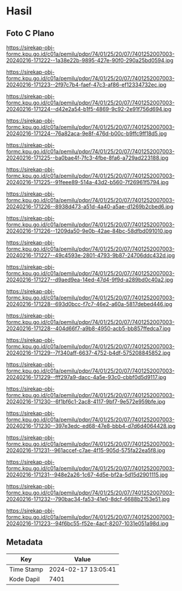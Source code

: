 # Hasil

## Foto C Plano

https://sirekap-obj-formc.kpu.go.id/c01a/pemilu/pdpr/74/01/25/20/07/7401252007003-20240216-171222--1a38e22b-9895-427e-90f0-290a25bd0594.jpg

https://sirekap-obj-formc.kpu.go.id/c01a/pemilu/pdpr/74/01/25/20/07/7401252007003-20240216-171223--2f97c7b4-faef-47c3-af86-ef12334732ec.jpg

https://sirekap-obj-formc.kpu.go.id/c01a/pemilu/pdpr/74/01/25/20/07/7401252007003-20240216-171224--d42e2a54-b1f5-4869-9c92-2e91f756d694.jpg

https://sirekap-obj-formc.kpu.go.id/c01a/pemilu/pdpr/74/01/25/20/07/7401252007003-20240216-171224--76a82aca-9e8f-476d-b00c-b9ffc9ff18d5.jpg

https://sirekap-obj-formc.kpu.go.id/c01a/pemilu/pdpr/74/01/25/20/07/7401252007003-20240216-171225--ba0bae4f-7fc3-4fbe-8fa6-a729ad223188.jpg

https://sirekap-obj-formc.kpu.go.id/c01a/pemilu/pdpr/74/01/25/20/07/7401252007003-20240216-171225--91feee89-514a-43d2-b560-7f26961f5794.jpg

https://sirekap-obj-formc.kpu.go.id/c01a/pemilu/pdpr/74/01/25/20/07/7401252007003-20240216-171226--8938d473-a51d-4a40-a5ae-d1269b2cbed6.jpg

https://sirekap-obj-formc.kpu.go.id/c01a/pemilu/pdpr/74/01/25/20/07/7401252007003-20240216-171226--1209da50-9e0b-42ae-84bc-58dfbd091010.jpg

https://sirekap-obj-formc.kpu.go.id/c01a/pemilu/pdpr/74/01/25/20/07/7401252007003-20240216-171227--49c4593e-2801-4793-9b87-24706ddc432d.jpg

https://sirekap-obj-formc.kpu.go.id/c01a/pemilu/pdpr/74/01/25/20/07/7401252007003-20240216-171227--d9aed9ea-14ed-47d4-9f9d-a289bd0c40a2.jpg

https://sirekap-obj-formc.kpu.go.id/c01a/pemilu/pdpr/74/01/25/20/07/7401252007003-20240216-171228--693d0bcc-f7c7-46e2-a60a-5817debed446.jpg

https://sirekap-obj-formc.kpu.go.id/c01a/pemilu/pdpr/74/01/25/20/07/7401252007003-20240216-171228--404d66f7-a9b8-4950-acb5-bb857ffedca7.jpg

https://sirekap-obj-formc.kpu.go.id/c01a/pemilu/pdpr/74/01/25/20/07/7401252007003-20240216-171229--7f340aff-6637-4752-b4df-575208845852.jpg

https://sirekap-obj-formc.kpu.go.id/c01a/pemilu/pdpr/74/01/25/20/07/7401252007003-20240216-171229--fff297a9-dacc-4a5e-93c0-cbbf0d5d9117.jpg

https://sirekap-obj-formc.kpu.go.id/c01a/pemilu/pdpr/74/01/25/20/07/7401252007003-20240216-171230--6f1bf6c1-2ac8-4117-9bf7-9e572e959bfe.jpg

https://sirekap-obj-formc.kpu.go.id/c01a/pemilu/pdpr/74/01/25/20/07/7401252007003-20240216-171230--397e3edc-ed68-47e8-bbb4-d7d6d4064428.jpg

https://sirekap-obj-formc.kpu.go.id/c01a/pemilu/pdpr/74/01/25/20/07/7401252007003-20240216-171231--961accef-c7ae-4f15-905d-575fa22ea5f8.jpg

https://sirekap-obj-formc.kpu.go.id/c01a/pemilu/pdpr/74/01/25/20/07/7401252007003-20240216-171231--948e2a26-1c67-4d5e-bf2a-5d15d2901115.jpg

https://sirekap-obj-formc.kpu.go.id/c01a/pemilu/pdpr/74/01/25/20/07/7401252007003-20240216-171232--790bac34-fa53-41e0-8dcf-6688b2153e51.jpg

https://sirekap-obj-formc.kpu.go.id/c01a/pemilu/pdpr/74/01/25/20/07/7401252007003-20240216-171223--94f6bc55-f52e-4acf-8207-1031e051a98d.jpg


## Metadata

| Key        | Value               |
| ---------- | ------------------- |
| Time Stamp | 2024-02-17 13:05:41 |
| Kode Dapil | 7401                |



